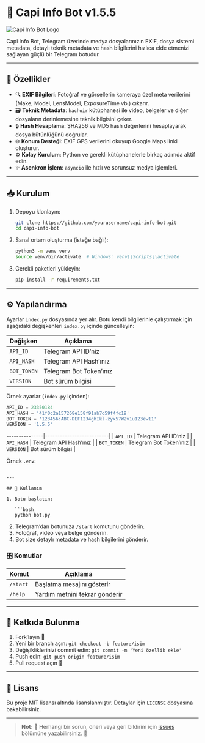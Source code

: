 # 🚀 Capi Info Bot v1.5.5

![Capi Info Bot Logo](https://raw.githubusercontent.com/yourusername/capi-info-bot/main/logo.png)

Capi Info Bot, Telegram üzerinde medya dosyalarınızın EXIF, dosya sistemi metadata, detaylı teknik metadata ve hash bilgilerini hızlıca elde etmenizi sağlayan güçlü bir Telegram botudur.

---

## 📌 Özellikler

* 🔍 **EXIF Bilgileri**: Fotoğraf ve görsellerin kameraya özel meta verilerini (Make, Model, LensModel, ExposureTime vb.) çıkarır.
* 🗃️ **Teknik Metadata**: `hachoir` kütüphanesi ile video, belgeler ve diğer dosyaların derinlemesine teknik bilgisini çeker.
* 🔒 **Hash Hesaplama**: SHA256 ve MD5 hash değerlerini hesaplayarak dosya bütünlüğünü doğrular.
* 🌐 **Konum Desteği**: EXIF GPS verilerini okuyup Google Maps linki oluşturur.
* ⚙️ **Kolay Kurulum**: Python ve gerekli kütüphanelerle birkaç adımda aktif edin.
* ✨ **Asenkron İşlem**: `asyncio` ile hızlı ve sorunsuz medya işlemleri.

---

## 📥 Kurulum

1. Depoyu klonlayın:

   ```bash
   git clone https://github.com/yourusername/capi-info-bot.git
   cd capi-info-bot
   ```
2. Sanal ortam oluşturma (isteğe bağlı):

   ```bash
   python3 -m venv venv
   source venv/bin/activate  # Windows: venv\\Scripts\\activate
   ```
3. Gerekli paketleri yükleyin:

   ```bash
   pip install -r requirements.txt
   ```

---

## ⚙️ Yapılandırma

Ayarlar `index.py` dosyasında yer alır. Botu kendi bilgilerinle çalıştırmak için aşağıdaki değişkenleri `index.py` içinde güncelleyin:

| Değişken    | Açıklama                |
| ----------- | ----------------------- |
| `API_ID`    | Telegram API ID’niz     |
| `API_HASH`  | Telegram API Hash’ınız  |
| `BOT_TOKEN` | Telegram Bot Token’ınız |
| `VERSION`   | Bot sürüm bilgisi       |

Örnek ayarlar (`index.py` içinden):

```python
API_ID = 23350184
API_HASH = '41f0c2a157268e158f91ab7d59f4fc19'
BOT_TOKEN = '123456:ABC-DEF1234ghIkl-zyx57W2v1u123ew11'
VERSION = '1.5.5'
```

\---------------|--------------------------|
\| `API_ID`      | Telegram API ID’niz      |
\| `API_HASH`    | Telegram API Hash’ınız   |
\| `BOT_TOKEN`   | Telegram Bot Token’ınız  |
\| `VERSION`     | Bot sürüm bilgisi        |

Örnek `.env`:

```

---

## 🚀 Kullanım

1. Botu başlatın:

   ```bash
   python bot.py
   ```
2. Telegram’dan botunuza `/start` komutunu gönderin.
3. Fotoğraf, video veya belge gönderin.
4. Bot size detaylı metadata ve hash bilgilerini gönderir.

### 🎛️ Komutlar

| Komut    | Açıklama                       |
| -------- | ------------------------------ |
| `/start` | Başlatma mesajını gösterir     |
| `/help`  | Yardım metnini tekrar gönderir |

---

## 🤝 Katkıda Bulunma

1. Fork’layın 🔱
2. Yeni bir branch açın: `git checkout -b feature/isim`
3. Değişikliklerinizi commit edin: `git commit -m 'Yeni özellik ekle'`
4. Push edin: `git push origin feature/isim`
5. Pull request açın 📨

---

## 📄 Lisans

Bu proje MIT lisansı altında lisanslanmıştır. Detaylar için `LICENSE` dosyasına bakabilirsiniz.

---

> **Not:** 🚧 Herhangi bir sorun, öneri veya geri bildirim için [issues](https://github.com/yourusername/capi-info-bot/issues) bölümüne yazabilirsiniz. 🎉
